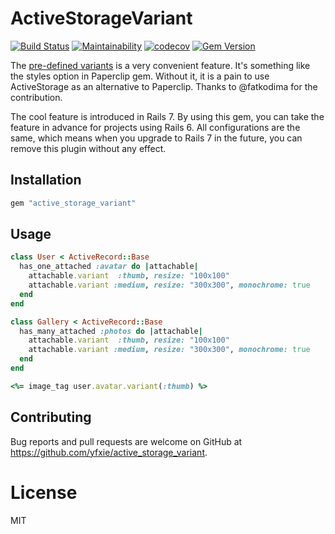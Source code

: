 # ActiveStorageVariant

[![Build Status](https://app.travis-ci.com/yfxie/active_storage_variant.svg?branch=main)](https://app.travis-ci.com/yfxie/active_storage_variant)
[![Maintainability](https://api.codeclimate.com/v1/badges/c5fc76fb8a53a1b14901/maintainability)](https://codeclimate.com/github/yfxie/active_storage_variantt/maintainability)
[![codecov](https://codecov.io/gh/yfxie/active_storage_variantt/branch/main/graph/badge.svg?token=GJ3JTFRLBI)](https://codecov.io/gh/yfxie/active_storage_variantt)
[![Gem Version](https://badge.fury.io/rb/active_storage_variant.svg)](https://badge.fury.io/rb/active_storage_variant)

The [pre-defined variants](https://github.com/rails/rails/pull/39135) is a very convenient feature.
It's something like the styles option in Paperclip gem. Without it, it is a pain to use ActiveStorage as an alternative to Paperclip.  Thanks to @fatkodima for the contribution.

The cool feature is introduced in Rails 7.
By using this gem, you can take the feature in advance for projects using Rails 6. All configurations are the same, which means when you upgrade to Rails 7 in the future, you can remove this plugin without any effect.

## Installation

```ruby
gem "active_storage_variant"
```

## Usage


```ruby
class User < ActiveRecord::Base
  has_one_attached :avatar do |attachable|
    attachable.variant  :thumb, resize: "100x100"
    attachable.variant :medium, resize: "300x300", monochrome: true
  end
end

class Gallery < ActiveRecord::Base
  has_many_attached :photos do |attachable|
    attachable.variant  :thumb, resize: "100x100"
    attachable.variant :medium, resize: "300x300", monochrome: true
  end
end

<%= image_tag user.avatar.variant(:thumb) %>
```

## Contributing

Bug reports and pull requests are welcome on GitHub at https://github.com/yfxie/active_storage_variant.

# License

MIT